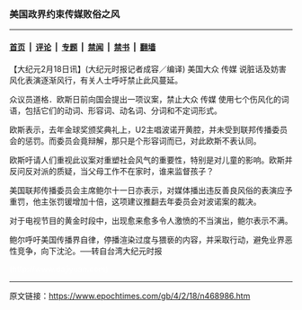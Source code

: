 ### 美国政界约束传媒败俗之风

---

#### [首页](../../../..?n468986) &nbsp;|&nbsp; [评论](../../../../../epoch-comment?n468986) &nbsp;|&nbsp; [专题](../../../../../epoch-special?n468986) &nbsp;|&nbsp; [禁闻](../../../../../epoch-news?n468986) &nbsp;|&nbsp; [禁书](../../../../../books?n468986) &nbsp;|&nbsp; [翻墙](https://github.com/gfw-breaker/nogfw/blob/master/README.md?n468986)


<div class="post_content" id="artbody" itemprop="articleBody">
 <!-- article content begin -->
 <p>
  【大纪元2月18日讯】(大纪元时报记者成容／编译) 美国大众
  <ok href="https://www.epochtimes.com/gb/tag/%E4%BC%A0%E5%AA%92.html">
   传媒
  </ok>
  说脏话及妨害风化表演逐渐风行，有关人士呼吁禁止此风蔓延。
 </p>
 <p>
  众议员道格．欧斯日前向国会提出一项议案，禁止大众
  <ok href="https://www.epochtimes.com/gb/tag/%E4%BC%A0%E5%AA%92.html">
   传媒
  </ok>
  使用七个伤风化的词语，包括它们的动词、形容词、动名词、分词和不定词形式。
 </p>
 <p>
  欧斯表示，去年金球奖颁奖典礼上，U2主唱波诺开黄腔，并未受到联邦传播委员会的惩罚。而委员会竟辩解，那只是个形容词而已，对此欧斯不表认同。
 </p>
 <p>
  欧斯吁请人们重视此议案对重塑社会风气的重要性，特别是对儿童的影响。欧斯并反问反对派的质疑，当父母工作不在家时，谁来监督孩子？
 </p>
 <p>
  美国联邦传播委员会主席鲍尔十一日亦表示，对媒体播出违反善良风俗的表演应予重罚，他主张罚锾增加十倍，这项建议推翻去年委员会对波诺案的裁决。
 </p>
 <p>
  对于电视节目的黄金时段中，出现愈来愈多令人激愤的不当演出，鲍尔表示不满。
 </p>
 <p>
  鲍尔呼吁美国传播界自律，停播渲染过度与猥亵的内容，并采取行动，避免业界恶性竞争，向下沈沦。──转自台湾大纪元时报
 </p>
 <p>
  <font color="#ffffff">
   (http://www.dajiyuan.com)
  </font>
 </p>
 <!-- article content end -->
 <div id="below_article_ad">
 </div>
</div>


---

原文链接：https://www.epochtimes.com/gb/4/2/18/n468986.htm